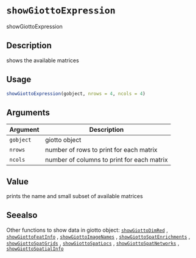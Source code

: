 # `showGiottoExpression`

showGiottoExpression


## Description

shows the available matrices


## Usage

```r
showGiottoExpression(gobject, nrows = 4, ncols = 4)
```


## Arguments

Argument      |Description
------------- |----------------
`gobject`     |     giotto object
`nrows`     |     number of rows to print for each matrix
`ncols`     |     number of columns to print for each matrix


## Value

prints the name and small subset of available matrices


## Seealso

Other functions to show data in giotto object:
 [`showGiottoDimRed`](#showgiottodimred) ,
 [`showGiottoFeatInfo`](#showgiottofeatinfo) ,
 [`showGiottoImageNames`](#showgiottoimagenames) ,
 [`showGiottoSpatEnrichments`](#showgiottospatenrichments) ,
 [`showGiottoSpatGrids`](#showgiottospatgrids) ,
 [`showGiottoSpatLocs`](#showgiottospatlocs) ,
 [`showGiottoSpatNetworks`](#showgiottospatnetworks) ,
 [`showGiottoSpatialInfo`](#showgiottospatialinfo)


